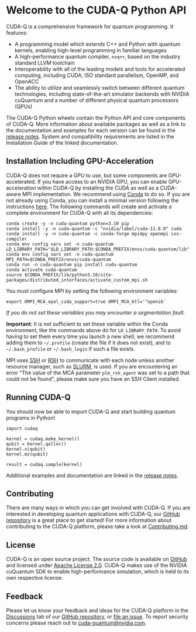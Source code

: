 # Welcome to the CUDA-Q Python API

CUDA-Q is a comprehensive framework for quantum programming. It features:

- A programming model which extends C++ and Python with quantum kernels,
  enabling high-level programming in familiar languages
- A high-performance quantum compiler, `nvq++`, based on the industry standard
  LLVM toolchain
- Interoperability with all of the leading models and tools for accelerated
computing, including CUDA, ISO standard parallelism, OpenMP, and OpenACC
- The ability to utilize and seamlessly switch between different quantum
  technologies, including state-of-the-art simulator backends with NVIDIA
  cuQuantum and a number of different physical quantum processors (QPUs)

The CUDA-Q Python wheels contain the Python API and core components of
CUDA-Q. More information about available packages as well as a link to the
documentation and examples for each version can be found in the [release
notes][cudaq_docs_releases]. System and compatibility requirements
are listed in the Installation Guide of the linked documentation.

[cudaq_docs_releases]:
    https://nvidia.github.io/cuda-quantum/latest/releases.html

## Installation Including GPU-Acceleration

[//]: # (Begin complete install)

CUDA-Q does not require a GPU to use, but some components are GPU-accelerated.
If you have access to an NVIDIA GPU, you can enable GPU-acceleration within
CUDA-Q by installing the CUDA as well as a CUDA-aware MPI implementation.
We recommend using [Conda](https://docs.conda.io/en/latest/) to do so.
If you are not already using Conda,
you can install a minimal version following the instructions
[here](https://docs.conda.io/projects/miniconda/en/latest/index.html). The
following commands will create and activate a complete environment for CUDA-Q
with all its dependencies:

[//]: # (Begin conda install)

```console
conda create -y -n cuda-quantum python=3.10 pip
conda install -y -n cuda-quantum -c "nvidia/label/cuda-11.8.0" cuda
conda install -y -n cuda-quantum -c conda-forge mpi4py openmpi cxx-compiler
conda env config vars set -n cuda-quantum LD_LIBRARY_PATH="$LD_LIBRARY_PATH:$CONDA_PREFIX/envs/cuda-quantum/lib"
conda env config vars set -n cuda-quantum MPI_PATH=$CONDA_PREFIX/envs/cuda-quantum
conda run -n cuda-quantum pip install cuda-quantum
conda activate cuda-quantum
source $CONDA_PREFIX/lib/python3.10/site-packages/distributed_interfaces/activate_custom_mpi.sh
```

[//]: # (End conda install)

You must configure MPI by setting the following environment variables:

[//]: # (Begin ompi setup)

```console
export OMPI_MCA_opal_cuda_support=true OMPI_MCA_btl='^openib'
```

[//]: # (End ompi setup)

*If you do not set these variables you may encounter a segmentation fault.*

**Important**: It is *not* sufficient to set these variable within the Conda
environment, like the commands above do for `LD_LIBRARY_PATH`. To avoid having
to set them every time you launch a new shell, we recommend adding them to
`~/.profile` (create the file if it does not exist), and to `~/.bash_profile` or
`~/.bash_login` if such a file exists.

[//]: # (End complete install)

MPI uses [SSH](https://en.wikipedia.org/wiki/Secure_Shell) or
[RSH](https://en.wikipedia.org/wiki/Remote_Shell) to communicate with each node
unless another resource manager, such as
[SLURM](https://slurm.schedmd.com/overview.html), is used. If you are
encountering an error "The value of the MCA parameter `plm_rsh_agent` was set to
a path that could not be found", please make sure you have an SSH Client
installed.

## Running CUDA-Q

You should now be able to import CUDA-Q and start building quantum
programs in Python!

```console
import cudaq

kernel = cudaq.make_kernel()
qubit = kernel.qalloc()
kernel.x(qubit)
kernel.mz(qubit)

result = cudaq.sample(kernel)
```

Additional examples and documentation are linked in the [release
notes][cudaq_docs_releases].

## Contributing

There are many ways in which you can get involved with CUDA-Q. If you are
interested in developing quantum applications with CUDA-Q, our [GitHub
repository][github_link] is a great place to get started! For more information
about contributing to the CUDA-Q platform, please take a look at
[Contributing.md](https://github.com/NVIDIA/cuda-quantum/blob/main/Contributing.md).

## License

CUDA-Q is an open source project. The source code is available on
[GitHub][github_link] and licensed under [Apache License
2.0](https://github.com/NVIDIA/cuda-quantum/blob/main/LICENSE). CUDA-Q
makes use of the NVIDIA cuQuantum SDK to enable high-performance simulation,
which is held to its own respective license.

[github_link]: https://github.com/NVIDIA/cuda-quantum/

## Feedback

Please let us know your feedback and ideas for the CUDA-Q platform in the
[Discussions][discussions] tab of our [GitHub repository][github_repo], or [file
an issue][cuda_quantum_issues]. To report security concerns please reach out to
[cuda-quantum@nvidia.com](mailto:cuda-quantum@nvidia.com).

[discussions]: https://github.com/NVIDIA/cuda-quantum/discussions
[cuda_quantum_issues]: https://github.com/NVIDIA/cuda-quantum/issues
[github_repo]: https://github.com/NVIDIA/cuda-quantum

